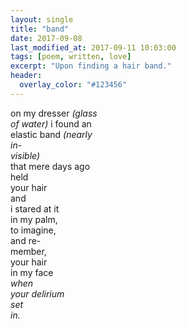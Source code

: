 ```yaml
---
layout: single
title: "band"
date: 2017-09-08
last_modified_at: 2017-09-11 10:03:00
tags: [poem, written, love]
excerpt: "Upon finding a hair band."
header:
  overlay_color: "#123456"
---
```

on my dresser <i>(glass <br />
of water)</i> i found an<br />
elastic band <i>(nearly <br />
in-<br />
visible)</i><br />
that mere days ago <br />
held<br />
your hair <br />
and <br />
i stared at it<br />
in my palm,<br />
to imagine,<br />
and re-<br />
member,<br />
your hair<br />
in my face <br />
<i>when <br />
your delirium <br />
set<br />
in.</i><br />
